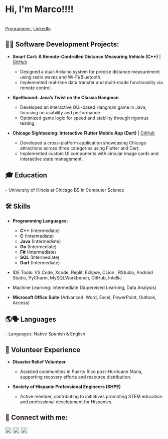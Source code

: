 # Hi, I'm Marco!!!!  
<br/>[Programmer](https://github.com/tinoco3), [LinkedIn](https://www.linkedin.com/in/tinoco-sosa6/)  

<h2>👨‍💻 Software Development Projects:</h2>

- <b>Smart Cart: A Remote-Controlled Distance Measuring Vehicle (C++)</b> | [GitHub](https://github.com/tinoco3/Measurement-vehicle/tree/main)  
  - Designed a dual-Arduino system for precise distance measurement using radio waves and Wi-Fi/Bluetooth.  
  - Implemented real-time data transfer and multi-mode functionality via remote control.  

- <b>Spellbound: Java’s Twist on the Classic Hangman</b>  
  - Developed an interactive GUI-based Hangman game in Java, focusing on usability and performance.  
  - Optimized game logic for speed and stability through rigorous testing.  

- <b>Chicago Sightseeing: Interactive Flutter Mobile App (Dart)</b> | [GitHub](https://github.com/tinoco3/Chicago-Sightseeing-App)
  - Developed a cross-platform application showcasing Chicago attractions across three categories using Flutter and Dart.
  - Implemented custom UI components with circular image cards and interactive state management.
    
<h2>🎓 Education</h2>  
- University of Illinois at Chicago  
   BS in Computer Science  


<h2>🛠️ Skills</h2>  

- **Programming Languages:**  
  - <b>C++</b> (Intermediate)  
  - <b>C</b> (Intermediate)  
  - <b>Java</b> (Intermediate)  
  - <b>Go</b> (Intermediate)  
  - <b>F#</b> (Intermediate)  
  - <b>SQL</b> (Intermediate)
  - <b>Dart</b> (Intermediate)  

- IDE Tools: VS Code, Xcode, Replit, Eclipse, CLion , RStudio, Android Studio, PyCharm, MySQLWorkbench, GitHub, IntelliJ
- Machine Learning: Intermediate (Supervised Learning, Data Analysis)
- **Microsoft Office Suite** (Advanced: Word, Excel, PowerPoint, Outlook, Access)  

<h2>🌎🗣️ Languages</h2> 
- Languages: Native Spanish & English  

<h2>🌟 Volunteer Experience</h2>  

- **Disaster Relief Volunteer**  
  - Assisted communities in Puerto Rico post-Hurricane Maria, supporting recovery efforts and resource distribution.  

- **Society of Hispanic Professional Engineers (SHPE)**  
  - Active member, contributing to initiatives promoting STEM education and professional development for Hispanics.  


<h2>🤝 Connect with me:</h2>

[<img align="left" alt="MarcoTinoco | LinkedIn" width="22px" src="https://cdn.jsdelivr.net/npm/simple-icons@v3/icons/linkedin.svg" />][linkedin]
[<img align="left" alt="MarcoTinoco | GitHub" width="22px" src="https://cdn.jsdelivr.net/npm/simple-icons@v3/icons/github.svg" />][github]
[<img align="left" alt="MarcoTinoco | Email" width="22px" src="https://cdn.jsdelivr.net/npm/simple-icons@v3/icons/gmail.svg" />][email]

[linkedin]: https://www.linkedin.com/in/tinoco-sosa6/
[github]: https://github.com/tinoco3
[email]: mailto:marcotinocososa@gmail.com
